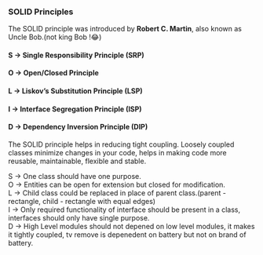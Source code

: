 ### SOLID Principles

The SOLID principle was introduced by <b>Robert C. Martin</b>, also known as Uncle Bob.(not king Bob !😂)

#### S -> Single Responsibility Principle (SRP)
#### O -> Open/Closed Principle
#### L -> Liskov’s Substitution Principle (LSP)
#### I -> Interface Segregation Principle (ISP)
#### D -> Dependency Inversion Principle (DIP)

The SOLID principle helps in reducing tight coupling. Loosely coupled classes minimize changes in your code, helps in making code more reusable, maintainable, flexible and stable.

S -> One class should have one purpose. <br />
O -> Entities can be open for extension but closed for modification. <br />
L -> Child class could be replaced in place of parent class.(parent - rectangle, child - rectangle with equal edges) <br />
I -> Only required functionality of interface should be present in a class, interfaces should only have single purpose. <br />
D -> High Level modules should not depened on low level modules, it makes it tightly coupled, tv remove is depenedent on battery but not on brand of battery. <br />
